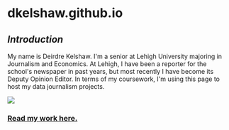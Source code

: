 # dkelshaw.github.io
## **_Introduction_**
My name is Deirdre Kelshaw. I'm a senior at Lehigh University majoring in Journalism and Economics. At Lehigh, I have been a reporter for the school's newspaper in past years, but most recently I have become its Deputy Opinion Editor. In terms of my coursework, I'm using this page to host my data journalism projects.

![](https://thebrownandwhite.com/wp-content/uploads/2021/09/92921-Bootcamp-Headshot_24-1-200x300.jpg)
### [Read my work here.](https://thebrownandwhite.com/?s=deirdre+kelshaw)
